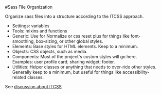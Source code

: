 #Sass File Organization

Organize sass files into a structure according to the ITCSS approach.

* Settings: variables
* Tools: mixins and functions
* Generic: Use for Normalize or css reset plus for things like font-smoothing, box-sizing, or other global styles.
* Elements: Base styles for HTML elements. Keep to a minimum.
* Objects: CSS objects, such as media.
* Components: Most of the project's custom styles will go here. Examples: user profile card; sharing widget; footer.
* Utilities: Helper classes or anything that needs to over-ride other styles. Generally keep to a minimum, but useful for things like accessibility-related classes.

See [discussion about ITCSS](https://www.xfive.co/blog/itcss-scalable-maintainable-css-architecture/)
